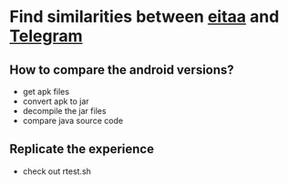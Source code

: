 # Find similarities between [eitaa](https://www.eitaa.com/) and [Telegram](http://telegram.org/)

## How to compare the android versions?
* get apk files
* convert apk to jar
* decompile the jar files
* compare java source code

## Replicate the experience
* check out rtest.sh

